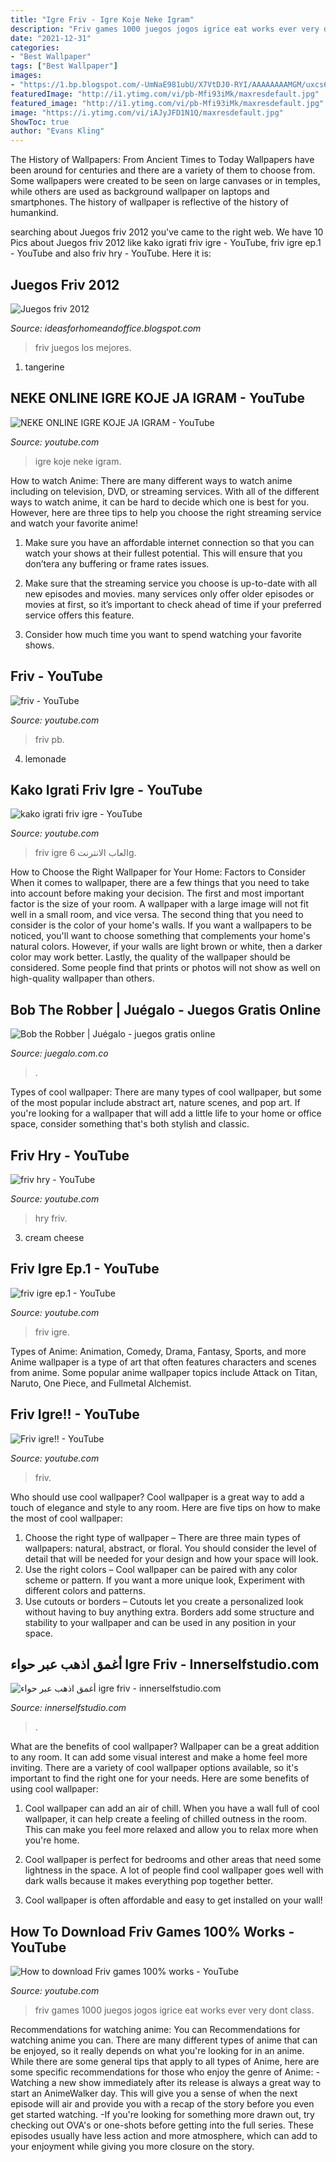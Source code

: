 ```yaml
---
title: "Igre Friv - Igre Koje Neke Igram"
description: "Friv games 1000 juegos jogos igrice eat works ever very dont class"
date: "2021-12-31"
categories:
- "Best Wallpaper"
tags: ["Best Wallpaper"]
images:
- "https://1.bp.blogspot.com/-UmNaE981ubU/X7VtDJ0-RYI/AAAAAAAAMGM/uxcs6W56Ra8ubFgyWGSCmsu-rEGfEOeLwCLcBGAsYHQ/s512/bob-the-robber.jpeg"
featuredImage: "http://i1.ytimg.com/vi/pb-Mfi93iMk/maxresdefault.jpg"
featured_image: "http://i1.ytimg.com/vi/pb-Mfi93iMk/maxresdefault.jpg"
image: "https://i.ytimg.com/vi/iAJyJFD1N1Q/maxresdefault.jpg"
ShowToc: true
author: "Evans Kling"
---
```



The History of Wallpapers: From Ancient Times to Today
Wallpapers have been around for centuries and there are a variety of them to choose from. Some wallpapers were created to be seen on large canvases or in temples, while others are used as background wallpaper on laptops and smartphones. The history of wallpaper is reflective of the history of humankind.

	

		
searching about Juegos friv 2012 you've came to the right web. We have 10 Pics about Juegos friv 2012 like kako igrati friv igre - YouTube, friv igre ep.1 - YouTube and also friv hry - YouTube. Here it is:
		
    
## Juegos Friv 2012

<img loading=lazy src="https://lh4.googleusercontent.com/proxy/KsLbI5N44-j2LAzZLw4ZluGSZhCDsnULvf2_fc9USO5il8fl2S1tEA8WF0CQS8H-3sMxO440E8SfZ1l4cPE8epCA8N5UQ-7cQiOkH5HBQtJen9eGiehHqhgozlNXJrk8j3I=s0-d" onerror="this.onerror=null;this.src='https://tse1.mm.bing.net/th?id=OIP.Tr2F580B_nCeLj-u6WgrpAHaDu&amp;pid=15.1';" alt="Juegos friv 2012">

_Source: ideasforhomeandoffice.blogspot.com_

>friv juegos los mejores. 

	

1. tangerine 

    
## NEKE ONLINE IGRE KOJE JA IGRAM - YouTube

<img loading=lazy src="https://i.ytimg.com/vi/yHywZtyq1y4/maxresdefault.jpg" onerror="this.onerror=null;this.src='https://tse3.mm.bing.net/th?id=OIP.w5BmLJkpI1eaiz1516oa3QHaEK&amp;pid=15.1';" alt="NEKE ONLINE IGRE KOJE JA IGRAM - YouTube">

_Source: youtube.com_

>igre koje neke igram. 

	

How to watch Anime: There are many different ways to watch anime including on television, DVD, or streaming services.
With all of the different ways to watch anime, it can be hard to decide which one is best for you. However, here are three tips to help you choose the right streaming service and watch your favorite anime!
1. Make sure you have an affordable internet connection so that you can watch your shows at their fullest potential. This will ensure that you don’tera any buffering or frame rates issues.

2. Make sure that the streaming service you choose is up-to-date with all new episodes and movies. many services only offer older episodes or movies at first, so it’s important to check ahead of time if your preferred service offers this feature.

3. Consider how much time you want to spend watching your favorite shows.

    
## Friv - YouTube

<img loading=lazy src="http://i1.ytimg.com/vi/pb-Mfi93iMk/maxresdefault.jpg" onerror="this.onerror=null;this.src='https://tse1.mm.bing.net/th?id=OIP.O1BN8iKsBsJj5VUnHdmOPgHaEK&amp;pid=15.1';" alt="friv - YouTube">

_Source: youtube.com_

>friv pb. 

	

4. lemonade 

    
## Kako Igrati Friv Igre - YouTube

<img loading=lazy src="http://i.ytimg.com/vi/6G-aP89z6S0/maxresdefault.jpg" onerror="this.onerror=null;this.src='https://tse3.mm.bing.net/th?id=OIP.93wM3r9e4ft7OMDPaIfm-wHaEK&amp;pid=15.1';" alt="kako igrati friv igre - YouTube">

_Source: youtube.com_

>friv igre العاب الانترنت 6g. 

	

How to Choose the Right Wallpaper for Your Home: Factors to Consider
When it comes to wallpaper, there are a few things that you need to take into account before making your decision. The first and most important factor is the size of your room. A wallpaper with a large image will not fit well in a small room, and vice versa. 
The second thing that you need to consider is the color of your home's walls. If you want a wallpapers to be noticed, you'll want to choose something that complements your home's natural colors. However, if your walls are light brown or white, then a darker color may work better. 
Lastly, the quality of the wallpaper should be considered. Some people find that prints or photos will not show as well on high-quality wallpaper than others.

    
## Bob The Robber | Juégalo - Juegos Gratis Online

<img loading=lazy src="https://1.bp.blogspot.com/-UmNaE981ubU/X7VtDJ0-RYI/AAAAAAAAMGM/uxcs6W56Ra8ubFgyWGSCmsu-rEGfEOeLwCLcBGAsYHQ/s512/bob-the-robber.jpeg" onerror="this.onerror=null;this.src='https://tse2.mm.bing.net/th?id=OIP.i7NWcf6xPV5juCyuCBSB5gHaE6&amp;pid=15.1';" alt="Bob the Robber | Juégalo - juegos gratis online">

_Source: juegalo.com.co_

>. 

	

Types of cool wallpaper:
There are many types of cool wallpaper, but some of the most popular include abstract art, nature scenes, and pop art. If you're looking for a wallpaper that will add a little life to your home or office space, consider something that's both stylish and classic.

    
## Friv Hry - YouTube

<img loading=lazy src="https://i.ytimg.com/vi/iAJyJFD1N1Q/maxresdefault.jpg" onerror="this.onerror=null;this.src='https://tse1.mm.bing.net/th?id=OIP.1xScqWYpmnWQdGJ0A9ZmXAHaEK&amp;pid=15.1';" alt="friv hry - YouTube">

_Source: youtube.com_

>hry friv. 

	

3. cream cheese 

    
## Friv Igre Ep.1 - YouTube

<img loading=lazy src="https://i.ytimg.com/vi/on_2YkGlkfg/maxresdefault.jpg" onerror="this.onerror=null;this.src='https://tse2.mm.bing.net/th?id=OIP.T7-CFIwBhWutB0ueU-uwXAHaEM&amp;pid=15.1';" alt="friv igre ep.1 - YouTube">

_Source: youtube.com_

>friv igre. 

	

Types of Anime: Animation, Comedy, Drama, Fantasy, Sports, and more
Anime wallpaper is a type of art that often features characters and scenes from anime. Some popular anime wallpaper topics include Attack on Titan, Naruto, One Piece, and Fullmetal Alchemist.

    
## Friv Igre!! - YouTube

<img loading=lazy src="https://i.ytimg.com/vi/dFgQsokIt1g/maxresdefault.jpg" onerror="this.onerror=null;this.src='https://tse2.mm.bing.net/th?id=OIP.xgeG1XHvkzVCJxj6g63HjwHaEK&amp;pid=15.1';" alt="Friv igre!! - YouTube">

_Source: youtube.com_

>friv. 

	

Who should use cool wallpaper?
Cool wallpaper is a great way to add a touch of elegance and style to any room. Here are five tips on how to make the most of cool wallpaper: 
1) Choose the right type of wallpaper – There are three main types of wallpapers: natural, abstract, or floral. You should consider the level of detail that will be needed for your design and how your space will look. 
2) Use the right colors – Cool wallpaper can be paired with any color scheme or pattern. If you want a more unique look, Experiment with different colors and patterns. 
3) Use cutouts or borders – Cutouts let you create a personalized look without having to buy anything extra. Borders add some structure and stability to your wallpaper and can be used in any position in your space.

    
## أغمق اذهب عبر حواء Igre Friv - Innerselfstudio.com

<img loading=lazy src="https://citeia.com/wp-content/uploads/2021/01/Mejores-juegos-Friv-1024x617.jpg" onerror="this.onerror=null;this.src='https://tse2.mm.bing.net/th?id=OIP.21Qq9a0jc3xgsNgQqn7-ZAHaEd&amp;pid=15.1';" alt="أغمق اذهب عبر حواء igre friv - innerselfstudio.com">

_Source: innerselfstudio.com_

>. 

	

What are the benefits of cool wallpaper?
Wallpaper can be a great addition to any room. It can add some visual interest and make a home feel more inviting. There are a variety of cool wallpaper options available, so it's important to find the right one for your needs. Here are some benefits of using cool wallpaper: 
1. Cool wallpaper can add an air of chill. When you have a wall full of cool wallpaper, it can help create a feeling of chilled outness in the room. This can make you feel more relaxed and allow you to relax more when you're home. 

2. Cool wallpaper is perfect for bedrooms and other areas that need some lightness in the space. A lot of people find cool wallpaper goes well with dark walls because it makes everything pop together better. 

3. Cool wallpaper is often affordable and easy to get installed on your wall!

    
## How To Download Friv Games 100% Works - YouTube

<img loading=lazy src="https://i.ytimg.com/vi/ZGJ24R7wUFM/maxresdefault.jpg" onerror="this.onerror=null;this.src='https://tse2.mm.bing.net/th?id=OIP.Ii9npF6VRyN3sZwqh0A2JAHaEK&amp;pid=15.1';" alt="How to download Friv games 100% works - YouTube">

_Source: youtube.com_

>friv games 1000 juegos jogos igrice eat works ever very dont class. 

	

Recommendations for watching anime: You can
Recommendations for watching anime you can. There are many different types of anime that can be enjoyed, so it really depends on what you're looking for in an anime. While there are some general tips that apply to all types of Anime, here are some specific recommendations for those who enjoy the genre of Anime: 
-Watching a new show immediately after its release is always a great way to start an AnimeWalker day. This will give you a sense of when the next episode will air and provide you with a recap of the story before you even get started watching. 
-If you're looking for something more drawn out, try checking out OVA's or one-shots before getting into the full series. These episodes usually have less action and more atmosphere, which can add to your enjoyment while giving you more closure on the story.

